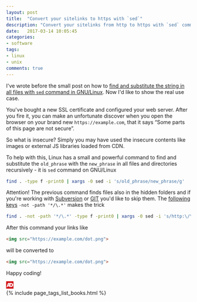 ```yaml
---
layout: post
title:  "Convert your sitelinks to https with `sed`"
description: "Convert your sitelinks from http to https with `sed` command on GNU/Linux"
date:   2017-03-14 10:05:45
categories:
- software
tags:
- linux
- unix
comments: true
---
```


I've wrote before the small post on how to [find and substitute the string in all files with `sed` command in GNU/Linux](https://moiseevigor.github.io/software/2016/05/24/find-and-substitute-string-sed-linux/).
Now I'd like to show the real use case.

You've bought a new SSL certificate and configured your web server.
After you fire it, you can make an unfortunate discover when you open the browser
on your brand new `https://example.com`, that it says “Some parts of this page are not secure”.

So what is insecure? Simply you may have used the insecure contents
like images or external JS libraries loaded from CDN.


To help with this, Linux has a small and powerful command to find and substitute the `old_phrase` with the `new_phrase` in
all files and directories recursively - it is `sed` command on GNU/Linux

```bash
find . -type f -print0 | xargs -0 sed -i 's/old_phrase/new_phrase/g'
```

Attention! The previous command finds files also in the hidden folders and if you're working with [Subversion](/tag/subversion) or [GIT](/tag/git) you'd like to skip them. The [following keys](https://askubuntu.com/a/318211/7484) `-not -path '*/\.*'` makes the trick

```bash
find . -not -path '*/\.*' -type f -print0 | xargs -0 sed -i 's/http:\/\//https:\/\//g'
```

After this command your links like

```html
<img src="https://example.com/dot.png">
```

will be converted to

```html
<img src="https://example.com/dot.png">
```

Happy coding!

<div>
  <img id="ads_logo" alt="ads" src="/public/images/ads.png" style="max-width: 20px;" />
  <div class="image-grid">
    {% include page_tags_list_books.html %}
  </div>
</div>
